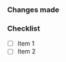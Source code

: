 ### Changes made

<!-- Write a description of the changes made in this branch -->

### Checklist

<!-- Mention things to check for in the code review -->

- [ ] Item 1
- [ ] Item 2
